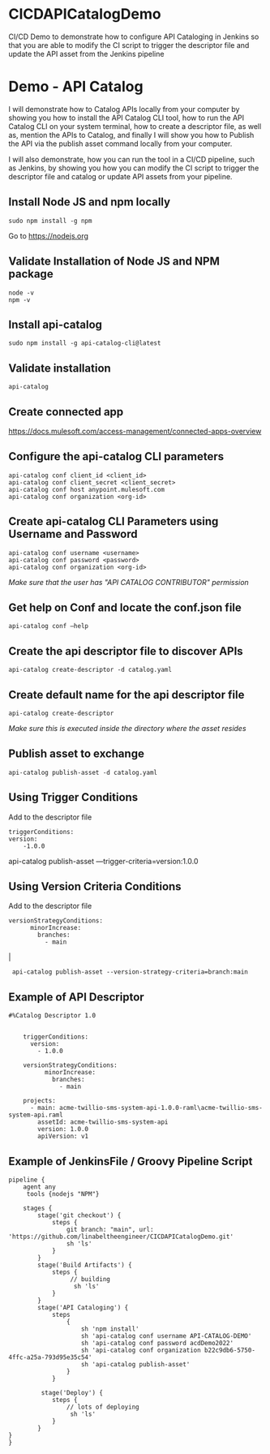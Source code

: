 # CICDAPICatalogDemo
CI/CD Demo to demonstrate how to configure API Cataloging in Jenkins so that you are able to modify the CI script to trigger the descriptor file and update the API asset from the Jenkins pipeline

# Demo - API Catalog

I will demonstrate how to Catalog APIs locally from your computer by showing you how to install the API Catalog CLI tool, how to run the API Catalog CLI on your system terminal, how to create a descriptor file, as well as, mention the APIs to Catalog, and finally I will show you how to Publish the API via the publish asset command locally from your computer.

I will also demonstrate, how you can run the tool in a CI/CD pipeline, such as Jenkins, by showing you how you can modify the CI script to trigger the descriptor file and catalog or update API assets from your pipeline.

## Install Node JS and npm locally

    sudo npm install -g npm

Go to https://nodejs.org

## Validate Installation of Node JS and NPM package

    node -v  
    npm -v

## Install api-catalog

    sudo npm install -g api-catalog-cli@latest

## Validate installation

    api-catalog

  

## Create connected app

  https://docs.mulesoft.com/access-management/connected-apps-overview

## Configure the api-catalog CLI parameters

    api-catalog conf client_id <client_id>  
    api-catalog conf client_secret <client_secret>  
    api-catalog conf host anypoint.mulesoft.com 
    api-catalog conf organization <org-id>

## Create api-catalog CLI Parameters using Username and Password

    api-catalog conf username <username>  
    api-catalog conf password <password>  
    api-catalog conf organization <org-id>

  

*Make sure that the user has "API CATALOG CONTRIBUTOR" permission*

## Get help on Conf and locate the conf.json file

    api-catalog conf —help  

## Create the api descriptor file to discover APIs

    api-catalog create-descriptor -d catalog.yaml

## Create default name for the api descriptor file

    api-catalog create-descriptor

*Make sure this is executed inside the directory where the asset resides*

## Publish asset to exchange

    api-catalog publish-asset -d catalog.yaml

## Using Trigger Conditions

Add to the descriptor file  

    triggerConditions:  
    version:  
    	-1.0.0

api-catalog publish-asset —trigger-criteria=version:1.0.0

## Using Version Criteria Conditions

Add to the descriptor file  

    versionStrategyConditions:  
          minorIncrease:  
            branches:  
              - main
|

  

     api-catalog publish-asset --version-strategy-criteria=branch:main

## Example of API Descriptor

    #%Catalog Descriptor 1.0  
      
    
        triggerConditions:  
          version:  
            - 1.0.0  
           
        versionStrategyConditions:  
              minorIncrease:  
                branches:  
                  - main  
                
        projects:  
          - main: acme-twillio-sms-system-api-1.0.0-raml\acme-twillio-sms-system-api.raml  
            assetId: acme-twillio-sms-system-api  
            version: 1.0.0  
            apiVersion: v1

## Example of JenkinsFile / Groovy Pipeline Script

    pipeline {
        agent any
         tools {nodejs "NPM"}
        
        stages {
            stage('git checkout') {
                steps {
                    git branch: "main", url: 'https://github.com/linabeltheengineer/CICDAPICatalogDemo.git'
                    sh 'ls'
                }
            }
            stage('Build Artifacts') {    
                steps {
                     // building
                      sh 'ls'
                }
            }
            stage('API Cataloging') {    
                steps 
                    { 
                        sh 'npm install'
                        sh 'api-catalog conf username API-CATALOG-DEMO'
                        sh 'api-catalog conf password acdDemo2022'
                        sh 'api-catalog conf organization b22c9db6-5750-4ffc-a25a-793d95e35c54'
                        sh 'api-catalog publish-asset'
                    }
                }
            
             stage('Deploy') {    
                steps {
                    // lots of deploying 
                     sh 'ls'
                }
            }
    }
    }
